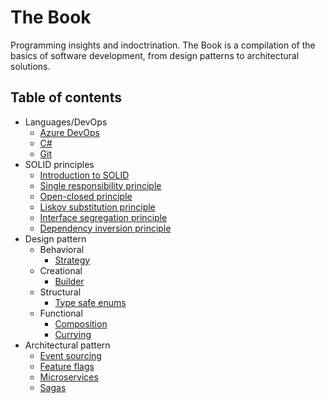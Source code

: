 # The Book
Programming insights and indoctrination. The Book is a compilation of the basics of software development, from design patterns to architectural solutions.

## Table of contents
- Languages/DevOps
  - [Azure DevOps](./devops/azure.md)
  - [C#](./languages/csharp.md)
  - [Git](./devops/git.md)
- SOLID principles
  - [Introduction to SOLID](./principles/introduction.md)
  - [Single responsibility principle](./principles/single_responsibility_principle.md)
  - [Open-closed principle](./principles/open_closed_principle.md)
  - [Liskov substitution principle](./principles/liskov_substitution_principle.md)
  - [Interface segregation principle](./principles/interface_segregation_principle.md)
  - [Dependency inversion principle](./principles/dependency_inversion_principle.md)
- Design pattern
  - Behavioral
    - [Strategy](./design_pattern/behavioral/strategy_pattern.md)
  - Creational
    - [Builder](./design_pattern/creational/builder_pattern.md)
  - Structural
    - [Type safe enums](./design_pattern/structural/type_safe_enum_pattern.md)
  - Functional
    - [Composition](./design_pattern/functional/composition_pattern.md)
    - [Currying](./design_pattern/functional/currying_pattern.md)
- Architectural pattern
  - [Event sourcing](./architectural_pattern/event_sourcing.md)
  - [Feature flags](./architectural_pattern/feature_flags.md)
  - [Microservices](./architectural_pattern/microservices.md)
  - [Sagas](./architectural_pattern/sagas_pattern.md)
